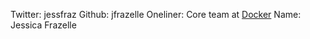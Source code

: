 Twitter: jessfraz
Github: jfrazelle
Oneliner: Core team at <a target='_blank' href='https://www.docker.com/'>Docker</a>
Name: Jessica Frazelle